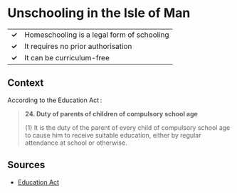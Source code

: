 # Unschooling in the Isle of Man
| | |
|-|-|
| __✓__ | Homeschooling is a legal form of schooling |
| __✓__ | It requires no prior authorisation |
| __✓__ | It can be curriculum-free |

## Context

According to the Education Act :

> **24. Duty of parents of children of compulsory school age**
>
>(1) It is the duty of the parent of every child of compulsory school age to cause him to receive suitable education, either by regular attendance at school or otherwise.

## Sources

* [Education Act](https://www.gov.im/media/37969/educationact2001.pdf)
